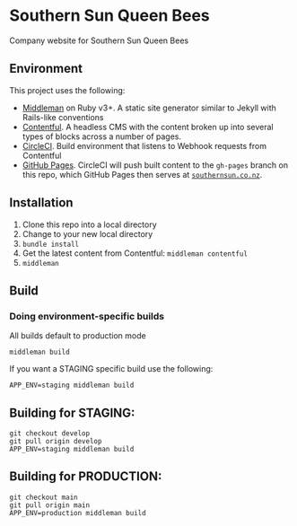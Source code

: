 # Southern Sun Queen Bees

Company website for Southern Sun Queen Bees

## Environment

This project uses the following:

- [Middleman](https://middlemanapp.com/) on Ruby v3+. A static site generator similar to Jekyll with Rails-like conventions
- [Contentful](https://www.contentful.com/). A headless CMS with the content broken up into several types of blocks across a number of pages.
- [CircleCI](https://circleci.com/). Build environment that listens to Webhook requests from Contentful
- [GitHub Pages](https://pages.github.com/). CircleCI will push built content to the `gh-pages` branch on this repo, which GitHub Pages then serves at [`southernsun.co.nz`](https://southernsun.co.nz).

## Installation

1. Clone this repo into a local directory
1. Change to your new local directory
1. `bundle install`
1. Get the latest content from Contentful: `middleman contentful`
1. `middleman`

## Build

### Doing environment-specific builds

All builds default to production mode

    middleman build

If you want a STAGING specific build use the following:

    APP_ENV=staging middleman build

## Building for STAGING:

    git checkout develop
    git pull origin develop
    APP_ENV=staging middleman build

## Building for PRODUCTION:

    git checkout main
    git pull origin main
    APP_ENV=production middleman build

